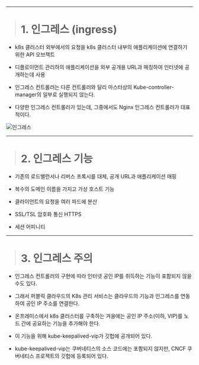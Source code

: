 ----

> # 1. 인그레스 (ingress)

+ k8s 클러스터 외부에서의 요청을 k8s 클러스터 내부의 애플리케이션에 연결하기 위한 API 오브젝트

+ 디플로이먼트 관리하의 애플리케이션을 외부 공개용 URL과 매칭하여 인터넷에 공개하는데 사용

+ 인그레스 컨트롤러는 다른 컨트롤러와 달리 마스터상의 Kube-controller-manager의 일부로 실행되지 않는다.

+ 다양한 인그레스 컨트롤러가 있는데, 그중에서도 Nginx 인그레스 컨트롤러가 대표적이다.

![인그레스](https://user-images.githubusercontent.com/42735894/144570087-86f4557c-93e9-4eb5-ae58-67b0dcae763f.png)

----

> # 2. 인그레스 기능 

+ 기존의 로드밸런서나 리버스 프록시를 대체, 공개 URL과 애플리케이션 매핑

+ 복수의 도메인 이름을 가지고 가상 호스트 기능

+ 클라이언트의 요청을 여러 파드에 분산

+ SSL/TSL 암호화 통신 HTTPS

+ 세션 어피니티

----

> # 3. 인그레스 주의

+ 인그레스 컨트롤러의 구현에 따라 인터넷 공인 IP를 취득하는 기능이 포함되지 않을 수도 있다.

 - 그래서 퍼블릭 클라우드의 K8s 관리 서비스는 클라우드의 기능과 인그레스를 연동하여 공인 IP 주소를 연결한다.

+ 온프레미스에서 k8s 클러스터를 구축하는 겨웅에는 공인 IP 주소(이하, VIP)를 노드 간에 공요하는 기능을 추가해야 한다.

 - 이 기능을 위해 kube-keepalived-vip가 깃헙에 공개되어 있다.

 - kube-keepalived-vip는 쿠버네티스의 소스 코드에는 포함되지 않지만, CNCF 쿠버네티스 프로젝트의 깃헙에 등록되어 있다.
